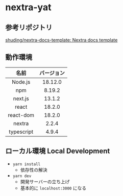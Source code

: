 # nextra-yat

<!-- [![](.github/screenshot.png)](https://nextra-docs-template.vercel.app) -->

## 参考リポジトリ

[shuding/nextra-docs-template: Nextra docs template](https://github.com/shuding/nextra-docs-template)

## 動作環境

|    名前    | バージョン |
| :--------: | :--------: |
|  Node.js   |  18.12.0   |
|    npm     |   8.19.2   |
|  next.js   |   13.1.2   |
|   react    |   18.2.0   |
| react-dom  |   18.2.0   |
|   nextra   |   2.2.4    |
| typescript |   4.9.4    |

## ローカル環境 Local Development

- `yarn install`
  - 依存性の解決
- `yarn dev`
  - 開発サーバーの立ち上げ
  - 基本的に `localhost:3000` になる

